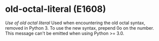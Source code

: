 # old-octal-literal (E1608)
*Use of old octal literal* Used when encountering the old octal syntax,
removed in Python 3. To use the new syntax, prepend 0o on the number.
This message can\'t be emitted when using Python \>= 3.0.
